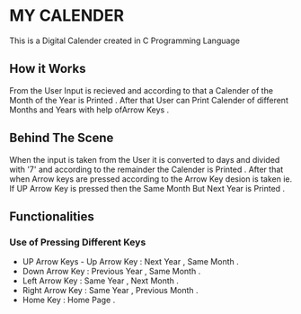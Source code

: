 # MY CALENDER 
This is a Digital Calender created in C Programming Language

## How it Works 
From the User Input is recieved and according to that a Calender of the Month of the Year is Printed . After that User can Print Calender of different Months and Years with help ofArrow Keys .

## Behind The Scene
When the input is taken from the User it is converted to days and divided with '7' and according to the remainder the Calender is Printed . After that when Arrow keys are pressed according to the Arrow Key desion is taken ie. If UP Arrow Key is pressed then the Same Month But Next Year is Printed .

## Functionalities

### Use of Pressing Different Keys

*  UP Arrow Keys - Up Arrow Key : Next Year , Same Month .
* Down Arrow Key : Previous Year , Same Month .
* Left Arrow Key : Same Year , Next Month . 
* Right Arrow Key : Same Year , Previous Month .
* Home Key : Home Page . 

 

